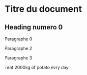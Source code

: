 # Titre du document

## Heading numero 0

Paragraphe 0

Paragraphe 2

Paragraphe 3

i eat 2000kg of potato evry day
